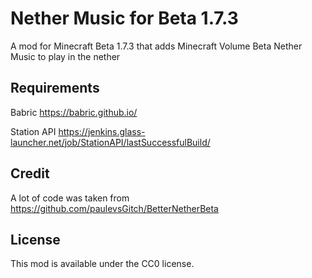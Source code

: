 # Nether Music for Beta 1.7.3
A mod for Minecraft Beta 1.7.3 that adds Minecraft Volume Beta Nether Music to play in the nether

## Requirements
Babric https://babric.github.io/

Station API https://jenkins.glass-launcher.net/job/StationAPI/lastSuccessfulBuild/

## Credit
A lot of code was taken from https://github.com/paulevsGitch/BetterNetherBeta

## License
This mod is available under the CC0 license.
